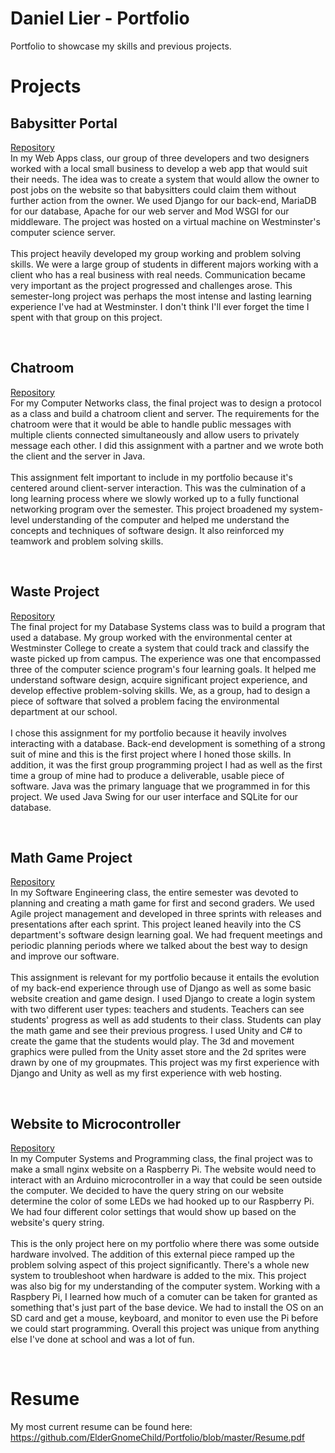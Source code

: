 # Daniel Lier - Portfolio
Portfolio to showcase my skills and previous projects.

<h1>Projects</h1>
<h2>Babysitter Portal</h2>
<a href="https://github.com/ElderGnomeChild/ParkCitySitters" target="_blank">Repository</a><br>
	In my Web Apps class, our group of three developers and two designers worked with a local small business to develop a web app that would suit their needs. The idea was to create a system that would allow the owner to post jobs on the website so that babysitters could claim them without further action from the owner. We used Django for our back-end, MariaDB for our database, Apache for our web server and Mod WSGI for our middleware. The project was hosted on a virtual machine on Westminster's computer science server.
	<br><br>This project heavily developed my group working and problem solving skills. We were a large group of students in different majors working with a client who has a real business with real needs. Communication became very important as the project progressed and challenges arose. This semester-long project was perhaps the most intense and lasting learning experience I've had at Westminster. I don't think I'll ever forget the time I spent with that group on this project.

<br><h2>Chatroom</h2>
<a href="https://github.com/ElderGnomeChild/chat-server" target="_blank">Repository</a><br>
	For my Computer Networks class, the final project was to design a protocol as a class and build a chatroom client and server. The requirements for the chatroom were that it would be able to handle public messages with multiple clients connected simultaneously and allow users to privately message each other. I did this assignment with a partner and we wrote both the client and the server in Java.
	<br><br>This assignment felt important to include in my portfolio because it's centered around client-server interaction. This was the culmination of a long learning process where we slowly worked up to a fully functional networking program over the semester. This project broadened my system-level understanding of the computer and helped me understand the concepts and techniques of software design. It also reinforced my teamwork and problem solving skills.

<br><h2>Waste Project</h2>
<a href="https://github.com/ElderGnomeChild/wasteproject" target="_blank">Repository</a><br>
	The final project for my Database Systems class was to build a program that used a database. My group worked with the environmental center at Westminster College to create a system that could track and classify the waste picked up from campus. The experience was one that encompassed three of the computer science program's four learning goals. It helped me understand software design, acquire significant project experience, and develop effective problem-solving skills. We, as a group, had to design a piece of software that solved a problem facing the environmental department at our school. 
	<br><br>I chose this assignment for my portfolio because it heavily involves interacting with a database. Back-end development is something of a strong suit of mine and this is the first project where I honed those skills. In addition, it was the first group programming project I had as well as the first time a group of mine had to produce a deliverable, usable piece of software. Java was the primary language that we programmed in for this project. We used Java Swing for our user interface and SQLite for our database.

<br><h2>Math Game Project</h2>
<a href="https://github.com/ElderGnomeChild/SoftwareEngineering" target="_blank">Repository</a><br>
	In my Software Engineering class, the entire semester was devoted to planning and creating a math game for first and second graders. We used Agile project management and developed in three sprints with releases and presentations after each sprint. This project leaned heavily into the CS department's software design learning goal. We had frequent meetings and periodic planning periods where we talked about the best way to design and improve our software. 
	<br><br>This assignment is relevant for my portfolio because it entails the evolution of my back-end experience through use of Django as well as some basic website creation and game design. I used Django to create a login system with two different user types: teachers and students. Teachers can see students' progress as well as add students to their class. Students can play the math game and see their previous progress. I used Unity  and C# to create the game that the students would play. The 3d and movement graphics were pulled from the Unity asset store and the 2d sprites were drawn by one of my groupmates. This project was my first experience with Django and Unity as well as my first experience with web hosting.

<br><h2>Website to Microcontroller</h2>
<a href="https://github.com/ElderGnomeChild/Adafruit-Circuit-Playground" target="_blank">Repository</a><br>
	In my Computer Systems and Programming class, the final project was to make a small nginx website on a Raspberry Pi. The website would need to interact with an Arduino microcontroller in a way that could be seen outside the computer. We decided to have the query string on our website determine the color of some LEDs we had hooked up to our Raspberry Pi. We had four different color settings that would show up based on the website's query string. 
	<br><br>This is the only project here on my portfolio where there was some outside hardware involved. The addition of this external piece ramped up the problem solving aspect of this project significantly. There's a whole new system to troubleshoot when hardware is added to the mix. This project was also big for my understanding of the computer system. Working with a Raspbery Pi, I learned how much of a comuter can be taken for granted as something that's just part of the base device. We had to install the OS on an SD card and get a mouse, keyboard, and monitor to even use the Pi before we could start programming. Overall this project was unique from anything else I've done at school and was a lot of fun.
	
<br><h1>Resume</h1>
My most current resume can be found here:
https://github.com/ElderGnomeChild/Portfolio/blob/master/Resume.pdf
